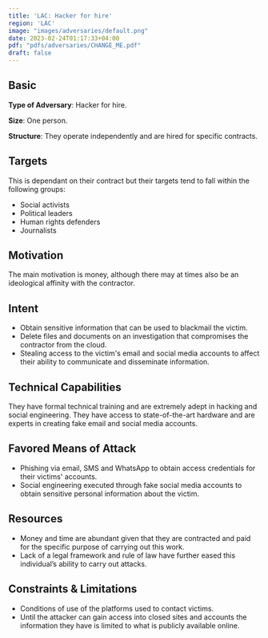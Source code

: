 ```yaml
---
title: 'LAC: Hacker for hire'
region: 'LAC'
image: "images/adversaries/default.png"
date: 2023-02-24T01:17:33+04:00
pdf: "pdfs/adversaries/CHANGE_ME.pdf"
draft: false
---
```


## Basic

**Type of Adversary**: Hacker for hire.

**Size**: One person.

**Structure**: They operate independently and are hired for specific contracts.


## Targets

This is dependant on their contract but their targets tend to fall within the
following groups:
- Social activists
- Political leaders
- Human rights defenders
- Journalists


## Motivation

The main motivation is money, although there may at times also be an
ideological affinity with the contractor.


## Intent

- Obtain sensitive information that can be used to blackmail the victim.
- Delete files and documents on an investigation that compromises the
  contractor from the cloud.
- Stealing access to the victim's email and social media accounts to affect
  their ability to communicate and disseminate information.


## Technical Capabilities

They have formal technical training and are extremely adept in hacking and
social engineering. They have access to state-of-the-art hardware and are
experts in creating fake email and social media accounts.


## Favored Means of Attack

- Phishing via email, SMS and WhatsApp to obtain access credentials for their  victims' accounts.
- Social engineering executed through fake social media accounts to obtain sensitive personal information about the victim.


## Resources

- Money and time are abundant given that they are contracted and paid for the specific purpose of carrying out this work.
- Lack of a legal framework and rule of law have further eased this individual’s ability to carry out attacks.


## Constraints & Limitations

- Conditions of use of the platforms used to contact victims.
- Until the attacker can gain access into closed sites and accounts the information they have is limited to what is publicly available online. 

